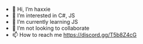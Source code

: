 - 👋 Hi, I’m haxxie
- 👀 I’m interested in C#, JS
- 🌱 I’m currently learning JS
- 💞️ I’m not looking to collaborate
- 📫 How to reach me https://discord.gg/T5b8Z4cG

<!---
HaxXD/HaxXD is a ✨ special ✨ repository because its `README.md` (this file) appears on your GitHub profile.
You can click the Preview link to take a look at your changes.
--->
